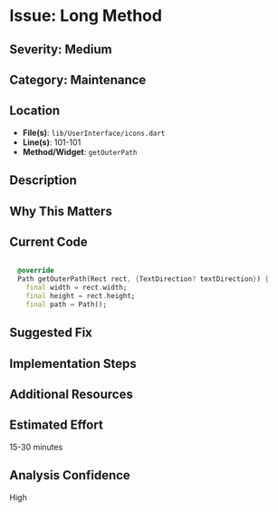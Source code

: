 # Issue: Long Method

## Severity: Medium

## Category: Maintenance

## Location
- **File(s)**: `lib/UserInterface/icons.dart`
- **Line(s)**: 101-101
- **Method/Widget**: `getOuterPath`

## Description


## Why This Matters


## Current Code
```dart

  @override
  Path getOuterPath(Rect rect, {TextDirection? textDirection}) {
    final width = rect.width;
    final height = rect.height;
    final path = Path();
```

## Suggested Fix


## Implementation Steps


## Additional Resources


## Estimated Effort
15-30 minutes

## Analysis Confidence
High
